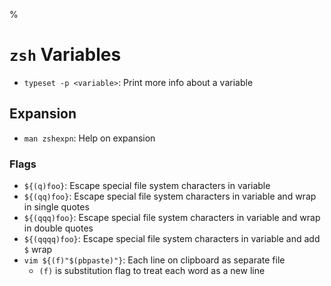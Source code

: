 %

# `zsh` Variables

- `typeset -p <variable>`: Print more info about a variable

## Expansion

- `man zshexpn`: Help on expansion

### Flags

- `${(q)foo}`: Escape special file system characters in variable
- `${(qq)foo}`: Escape special file system characters in variable and wrap in single quotes
- `${(qqq)foo}`: Escape special file system characters in variable and wrap in double quotes
- `${(qqqq)foo}`: Escape special file system characters in variable and add `$` wrap
- `vim ${(f)"$(pbpaste)"}`: Each line on clipboard as separate file
    - `(f)` is substitution flag to treat each word as a new line
